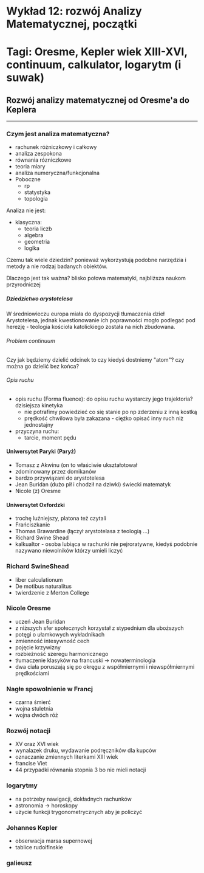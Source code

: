 #  Wykład 12: rozwój Analizy Matematycznej, początki

Tagi: Oresme, Kepler wiek XIII-XVI, continuum, calkulator, logarytm (i suwak) 
====================================


## Rozwój analizy matematycznej od Oresme'a do Keplera
----------------
### Czym jest analiza matematyczna?
- rachunek różniczkowy i całkowy
- analiza zespokona
- równania rózniczkowe
- teoria miary
- analiza numeryczna/funkcjonalna
- Poboczne
  - rp
  - statystyka
  - topologia

Analiza nie jest:
- klasyczna:
  - teoria liczb
  - algebra
  - geometria
  - logika

Czemu tak wiele dziedzin? ponieważ wykorzystują podobne narzędzia i metody a nie rodzaj badanych obiektów.

Dlaczego jest tak ważna?  blisko połowa matematyki, najbliższa naukom przyrodniczej

##### Dziedzictwo arystotelesa
W średniowieczu europa miała do dyspozycji tłumaczenia dzieł Arystotelesa, jednak kwestionowanie ich poprawności mogło podlegać pod herezję - teologia kościoła katolickiego została na nich zbudowana.

###### Problem continuum 
Czy jak będziemy dzielić odcinek to czy kiedyś dostniemy "atom"? czy można go dzielić bez końca?

###### Opis ruchu
- opis ruchu (Forma fluence): do opisu ruchu wystarczy jego trajektoria? dzisiejsza kinetyka
  - nie potrafimy powiedzieć co się stanie po np zderzeniu z inną kostką 
  - prędkość chwilowa była zakazana - ciężko opisać inny ruch niż jednostajny 
- przyczyna ruchu:
  - tarcie, moment pędu  

#### Uniwersytet Paryki (Paryż)
- Tomasz z Akwinu (on to właściwie ukształotował
- zdominowany przez domikanów
- bardzo przywiązani do arystotelesa
- Jean Buridan (dużo pił i chodził na dziwki) świecki matematyk
- Nicole (z) Oresme

#### Uniwersytet Oxfordzki 
- trochę luźniejszy, platona też czytali
- Frańciszkanie
- Thomas Brawardine (łączył arystotelasa z teologią …)
- Richard Swine Shead
- kalkualtor - osoba lubiąca w rachunki nie pejroratywne, kiedyś podobnie nazywano niewolników którzy umieli liczyć

### Richard SwineShead
- liber calculationum
- De motibus naturalitus
- twierdzenie z Merton College

### Nicole Oresme
- uczeń Jean Buridan
- z niższych sfer społecznych korzystał z stypednium dla uboższych
- potęgi o ułamkowych wykładnikach
- zmienność intesywność cech 
- pojęcie krzywizny 
- rozbieżność szeregu harmonicznego
- tłumaczenie klasyków na francuski → nowaterminologia
- dwa ciała poruszają się po okręgu z współmiernymi i niewspółmiernymi prędkościami 

### Nagłe spowolnienie w Francj
- czarna śmierć
- wojna stuletnia
- wojna dwóch róż

### Rozwój notacji 
- XV oraz XVI wiek
- wynalazek druku, wydawanie podręczników dla kupców
- oznaczanie zmiennych literkami XIII wiek 
- francise Viet
- 44 przypadki równania stopnia 3 bo nie mieli notacji

### logarytmy
- na potrzeby nawigacji, dokładnych rachunków
- astronomia → horoskopy
- użycie funkcji trygonometrycznych aby je policzyć

### Johannes Kepler
- obserwacja marsa supernowej
- tablice rudolfinskie
### galieusz
